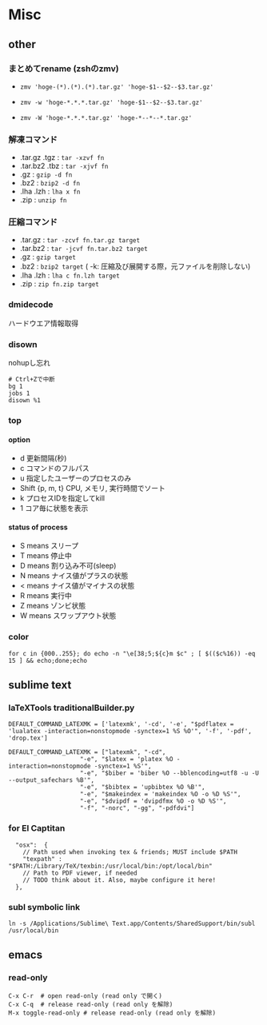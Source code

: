 # Misc

## other


### まとめてrename (zshのzmv)

- `zmv 'hoge-(*).(*).(*).tar.gz' 'hoge-$1--$2--$3.tar.gz'`

- `zmv -w 'hoge-*.*.*.tar.gz' 'hoge-$1--$2--$3.tar.gz'`

- `zmv -W 'hoge-*.*.*.tar.gz' 'hoge-*--*--*.tar.gz'`


### 解凍コマンド
  - .tar.gz .tgz    : `tar -xzvf fn`
  - .tar.bz2 .tbz   : `tar -xjvf fn`
  - .gz             : `gzip -d fn`
  - .bz2            : `bzip2 -d fn`
  - .lha .lzh       : `lha x fn`
  - .zip            : `unzip fn`

### 圧縮コマンド
  - .tar.gz         : `tar -zcvf fn.tar.gz target`
  - .tar.bz2        : `tar -jcvf fn.tar.bz2 target`
  - .gz             : `gzip target`
  - .bz2            : `bzip2 target` ( -k: 圧縮及び展開する際，元ファイルを削除しない)
  - .lha .lzh       : `lha c fn.lzh target`
  - .zip            : `zip fn.zip target`

### dmidecode

ハードウエア情報取得

### disown

nohupし忘れ
```
# Ctrl+Zで中断
bg 1
jobs 1
disown %1
```

### top

#### option
  - d 更新間隔(秒)
  - c コマンドのフルパス
  - u 指定したユーザーのプロセスのみ
  - Shift {p, m, t} CPU, メモリ, 実行時間でソート
  - k プロセスIDを指定してkill
  - 1 コア毎に状態を表示

#### status of process
  - S means スリープ
  - T means 停止中
  - D means 割り込み不可(sleep)
  - N means ナイス値がプラスの状態
  - < means ナイス値がマイナスの状態
  - R means 実行中
  - Z means ゾンビ状態
  - W means スワップアウト状態

### color
`for c in {000..255}; do echo -n "\e[38;5;${c}m $c" ; [ $(($c%16)) -eq 15 ] && echo;done;echo`


## sublime text

### laTeXTools traditionalBuilder.py

```
DEFAULT_COMMAND_LATEXMK = ['latexmk', '-cd', '-e', "$pdflatex = 'lualatex -interaction=nonstopmode -synctex=1 %S %O'", '-f', '-pdf', 'drop.tex']
```

```
DEFAULT_COMMAND_LATEXMK = ["latexmk", "-cd",
                    "-e", "$latex = 'platex %O -interaction=nonstopmode -synctex=1 %S'",
                    "-e", "$biber = 'biber %O --bblencoding=utf8 -u -U --output_safechars %B'",
                    "-e", "$bibtex = 'upbibtex %O %B'",
                    "-e", "$makeindex = 'makeindex %O -o %D %S'",
                    "-e", "$dvipdf = 'dvipdfmx %O -o %D %S'",
                    "-f", "-norc", "-gg", "-pdfdvi"]
```

### for El Captitan
```
  "osx":  {
    // Path used when invoking tex & friends; MUST include $PATH
    "texpath" : "$PATH:/Library/TeX/texbin:/usr/local/bin:/opt/local/bin"
    // Path to PDF viewer, if needed
    // TODO think about it. Also, maybe configure it here!
  },
```

### subl symbolic link
```
ln -s /Applications/Sublime\ Text.app/Contents/SharedSupport/bin/subl /usr/local/bin
```


## emacs

### read-only

```
C-x C-r  # open read-only (read only で開く)
C-x C-q  # release read-only (read only を解除)
M-x toggle-read-only # release read-only (read only を解除)
```
